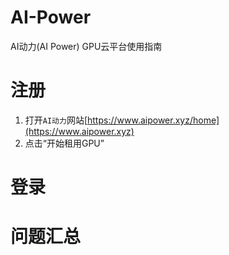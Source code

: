 # AI-Power
AI动力(AI Power) GPU云平台使用指南

# 注册
1. 打开`AI动力`网站[https://www.aipower.xyz/home](https://www.aipower.xyz)
2. 点击“开始租用GPU”

# 登录

# 问题汇总
